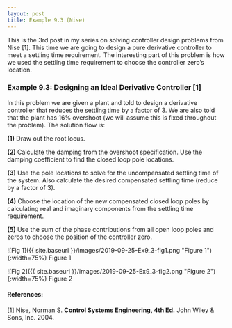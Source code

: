 ```yaml
---
layout: post
title: Example 9.3 (Nise)
---
```


This is the 3rd post in my series on solving controller design problems from Nise [1]. This time we are going to design a pure derivative controller to meet a settling time requirement. The interesting part of this problem is how we used the settling time requirement to choose the controller zero’s location. 

### Example 9.3: Designing an Ideal Derivative Controller [1]

In this problem we are given a plant and told to design a derivative controller that reduces the settling time by a factor of 3. We are also told that the plant has 16% overshoot (we will assume this is fixed throughout the problem). The solution flow is:    
   
**(1)** Draw out the root locus.     
    
**(2)** Calculate the damping from the overshoot specification. Use the damping coefficient to find the closed loop pole locations.     
    
**(3)** Use the pole locations to solve for the uncompensated settling time of the system. Also calculate the desired compensated settling time (reduce by a factor of 3).    
   
**(4)** Choose the location of the new compensated closed loop poles by calculating real and imaginary components from the settling time requirement.    
   
**(5)** Use the sum of the phase contributions from all open loop poles and zeros to choose the position of the controller zero. 

![Fig 1]({{ site.baseurl }}/images/2019-09-25-Ex9_3-fig1.png "Figure 1"){:width=75%}
Figure 1

![Fig 2]({{ site.baseurl }}/images/2019-09-25-Ex9_3-fig2.png "Figure 2"){:width=75%}
Figure 2

#### References: 

[1] Nise, Norman S. **Control Systems Engineering, 4th Ed.** John Wiley & Sons, Inc. 2004. 

